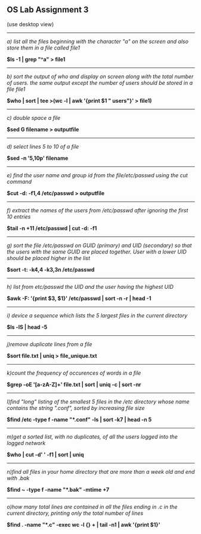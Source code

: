 ## OS Lab Assignment 3

(use desktop view)

---

_a) list all the files beginning with the character "a" on the screen and also store them in a file called file1_<br>

**$ls -1 | grep "^a" > file1**

---

_b) sort the output of who and display on screen along with the total number of users. the same output except the number of users should be stored in a file file1_<br>

**$who | sort | tee >(wc -l | awk '{print $1 " users"}' > file1)**

---

_c) double space a file_<br>

**$sed G filename > outputfile**

---

_d) select lines 5 to 10 of a file_<br>

**$sed -n '5,10p' filename**

---

_e) find the user name and group id from the file/etc/passwd using the cut command_<br>

**$cut -d: -f1,4 /etc/passwd > outputfile**

---

_f) extract the names of the users from /etc/passwd after ignoring the first 10 entries_<br>

**$tail -n +11 /etc/passwd | cut -d: -f1**

---

_g) sort the file /etc/passwd on GUID (primary) and UID (secondary) so that the users with the same GUID are placed together. User with a lower UID should be placed higher in the list_<br>

**$sort -t: -k4,4 -k3,3n /etc/passwd**

---

_h) list from etc/passwd the UID and the user having the highest UID_<br>

**$awk -F: '{print $3, $1}' /etc/passwd | sort -n -r | head -1**

---

_i) device a sequence which lists the 5 largest files in the current directory_<br>

**$ls -lS | head -5**

---

_j)remove duplicate lines from a file_<br>

**$sort file.txt | uniq > file_unique.txt**

---

_k)count the frequency of occurences of words in a file_<br>

**$grep -oE '[a-zA-Z]+' file.txt | sort | uniq -c | sort -nr**

---

_l)find "long" listing of the smallest 5 files in the /etc directory whose name contains the string ".conf", sorted by increasing file size_ <br>

**$find /etc -type f -name "\*.conf" -ls | sort -k7 | head -n 5**

---

_m)get a sorted list, with no duplicates, of all the users logged into the logged network_<br>

**$who | cut -d' ' -f1 | sort | uniq**

---

_n)find all files in your home directory that are more than a week old and end with .bak_ <br>

**$find ~ -type f -name "\*.bak" -mtime +7**

---

_o)how many total lines are contained in all the files ending in .c in the current directory, printing only the total number of lines_<br>

**$find . -name "\*.c" -exec wc -l {} + | tail -n1 | awk '{print $1}'**
